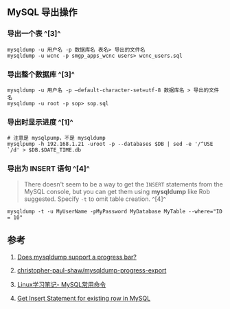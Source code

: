 ﻿## MySQL 导出操作



### 导出一个表 ^[3]^
```shell
mysqldump -u 用户名 -p 数据库名 表名> 导出的文件名  
mysqldump -u wcnc -p smgp_apps_wcnc users> wcnc_users.sql
```

### 导出整个数据库 ^[3]^
```shell
mysqldump -u 用户名 -p –default-character-set=utf-8 数据库名 > 导出的文件名
mysqldump -u root -p sop> sop.sql  
```

### 导出时显示进度 ^[1]^
```shell
# 注意是 mysqlpump，不是 mysqldump
mysqlpump -h 192.168.1.21 -uroot -p --databases $DB | sed -e '/^USE `/d' > $DB.$DATE_TIME.db 
```

### 导出为 INSERT 语句 ^[4]^

> There doesn't seem to be a way to get the `INSERT` statements from the MySQL console, but you can get them using **mysqldump** like Rob suggested. Specify `-t` to omit table creation. ^[4]^

```shell
mysqldump -t -u MyUserName -pMyPassword MyDatabase MyTable --where="ID = 10"
```



## 参考
1. [Does mysqldump support a progress bar?](https://stackoverflow.com/questions/4852933/does-mysqldump-support-a-progress-bar)

2. [christopher-paul-shaw/mysqldump-progress-export](https://gist.github.com/christopher-paul-shaw/db73591eb749949aad126947f1122702)

3. [Linux学习笔记- MySQL常用命令](https://www.jianshu.com/p/b46fe8c2bbed#86520ff8-f173-5eaf-9a5e-8af8c0b37572)

4. [Get Insert Statement for existing row in MySQL](https://stackoverflow.com/questions/3978326/get-insert-statement-for-existing-row-in-mysql)
